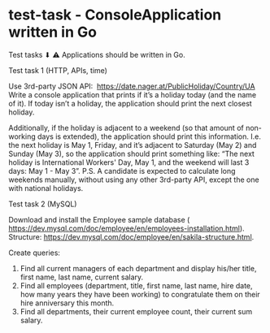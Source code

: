 # test-task - ConsoleApplication written in Go

Test tasks ⬇
⚠ Аpplications should be written in Go.

Test task 1 (HTTP, APIs, time)

Use 3rd-party JSON API: ​ https://date.nager.at/PublicHoliday/Country/UA
Write a console application that prints if it’s a holiday today (and the name of it). If today isn’t a
holiday, the application should print the next closest holiday.

Additionally, if the holiday is adjacent to a weekend (so that amount of non-working days is
extended), the application should print this information. I.e. the next holiday is May 1, Friday,
and it’s adjacent to Saturday (May 2) and Sunday (May 3), so the application should print
something like: “The next holiday is International Workers' Day, May 1, and the weekend will
last 3 days: May 1 - May 3”.
P.S.​ A candidate is expected to calculate long weekends manually, without using any other
3rd-party API, except the one with national holidays.

Test task 2 (MySQL)

Download and install the Employee sample database
(​https://dev.mysql.com/doc/employee/en/employees-installation.html​).
Structure: ​https://dev.mysql.com/doc/employee/en/sakila-structure.html​ .

Create queries:
1) Find all current managers of each department and display his/her title, first name, last
name, current salary.
2) Find all employees (department, title, first name, last name, hire date, how many years
they have been working) to congratulate them on their hire anniversary this month.
3) Find all departments, their current employee count, their current sum salary.
